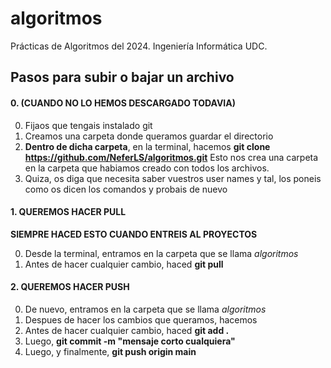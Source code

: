 # algoritmos
Prácticas de Algoritmos del 2024. Ingeniería Informática UDC.


## Pasos para subir o bajar un archivo

#### 0. (CUANDO NO LO HEMOS DESCARGADO TODAVIA)

0. Fijaos que tengais instalado git
1. Creamos una carpeta donde queramos guardar el directorio
2. **Dentro de dicha carpeta**, en la terminal, hacemos **git clone https://github.com/NeferLS/algoritmos.git**
    Esto nos crea una carpeta en la carpeta que habiamos creado con todos los archivos.
3. Quiza, os diga que necesita saber vuestros user names y tal, los poneis como os dicen los comandos y probais de nuevo

#### 1. QUEREMOS HACER PULL

**SIEMPRE HACED ESTO CUANDO ENTREIS AL PROYECTOS**

0. Desde la terminal, entramos en la carpeta que se llama *algoritmos*
1. Antes de hacer cualquier cambio, haced **git pull**

#### 2. QUEREMOS HACER PUSH

0. De nuevo, entramos en la carpeta que se llama *algoritmos*
1. Despues de hacer los cambios que queramos, hacemos 
2. Antes de hacer cualquier cambio, haced **git add .**
3. Luego, **git commit -m "mensaje corto cualquiera"**
4. Luego, y finalmente, **git push origin main**



